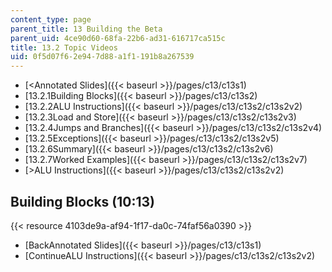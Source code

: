 ```yaml
---
content_type: page
parent_title: 13 Building the Beta
parent_uid: 4ce90d60-68fa-22b6-ad31-616717ca515c
title: 13.2 Topic Videos
uid: 0f5d07f6-2e94-7d88-a1f1-191b8a267539
---
```


*   [\<Annotated Slides]({{< baseurl >}}/pages/c13/c13s1)
*   [13.2.1Building Blocks]({{< baseurl >}}/pages/c13/c13s2)
*   [13.2.2ALU Instructions]({{< baseurl >}}/pages/c13/c13s2/c13s2v2)
*   [13.2.3Load and Store]({{< baseurl >}}/pages/c13/c13s2/c13s2v3)
*   [13.2.4Jumps and Branches]({{< baseurl >}}/pages/c13/c13s2/c13s2v4)
*   [13.2.5Exceptions]({{< baseurl >}}/pages/c13/c13s2/c13s2v5)
*   [13.2.6Summary]({{< baseurl >}}/pages/c13/c13s2/c13s2v6)
*   [13.2.7Worked Examples]({{< baseurl >}}/pages/c13/c13s2/c13s2v7)
*   [\>ALU Instructions]({{< baseurl >}}/pages/c13/c13s2/c13s2v2)

Building Blocks (10:13)
-----------------------

{{< resource 4103de9a-af94-1f17-da0c-74faf56a0390 >}}

*   [BackAnnotated Slides]({{< baseurl >}}/pages/c13/c13s1)
*   [ContinueALU Instructions]({{< baseurl >}}/pages/c13/c13s2/c13s2v2)